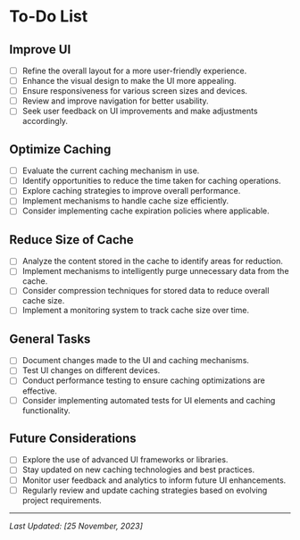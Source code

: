 # To-Do List

## Improve UI

- [ ] Refine the overall layout for a more user-friendly experience.
- [ ] Enhance the visual design to make the UI more appealing.
- [ ] Ensure responsiveness for various screen sizes and devices.
- [ ] Review and improve navigation for better usability.
- [ ] Seek user feedback on UI improvements and make adjustments accordingly.

## Optimize Caching

- [ ] Evaluate the current caching mechanism in use.
- [ ] Identify opportunities to reduce the time taken for caching operations.
- [ ] Explore caching strategies to improve overall performance.
- [ ] Implement mechanisms to handle cache size efficiently.
- [ ] Consider implementing cache expiration policies where applicable.

## Reduce Size of Cache

- [ ] Analyze the content stored in the cache to identify areas for reduction.
- [ ] Implement mechanisms to intelligently purge unnecessary data from the cache.
- [ ] Consider compression techniques for stored data to reduce overall cache size.
- [ ] Implement a monitoring system to track cache size over time.

## General Tasks

- [ ] Document changes made to the UI and caching mechanisms.
- [ ] Test UI changes on different devices.
- [ ] Conduct performance testing to ensure caching optimizations are effective.
- [ ] Consider implementing automated tests for UI elements and caching functionality.

## Future Considerations

- [ ] Explore the use of advanced UI frameworks or libraries.
- [ ] Stay updated on new caching technologies and best practices.
- [ ] Monitor user feedback and analytics to inform future UI enhancements.
- [ ] Regularly review and update caching strategies based on evolving project requirements.

---

*Last Updated: [25 November, 2023]*
